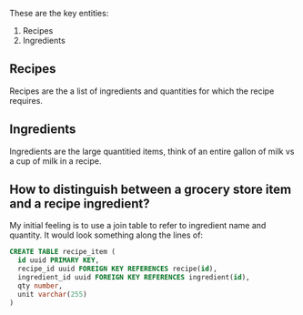These are the key entities:

1. Recipes
2. Ingredients

## Recipes
Recipes are the a list of ingredients and quantities for which the recipe requires.


## Ingredients
Ingredients are the large quantitied items, think of an entire gallon of milk vs a cup of milk in a
recipe.

## How to distinguish between a grocery store item and a recipe ingredient?
My initial feeling is to use a join table to refer to ingredient name and quantity. It would look
something along the lines of:
```sql
CREATE TABLE recipe_item (
  id uuid PRIMARY KEY,
  recipe_id uuid FOREIGN KEY REFERENCES recipe(id),
  ingredient_id uuid FOREIGN KEY REFERENCES ingredient(id),
  qty number,
  unit varchar(255)
)
```
